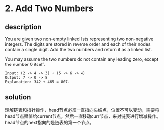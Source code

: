# 2. Add Two Numbers

## description

You are given two non-empty linked lists representing two non-negative integers. The digits are stored in reverse order and each of their nodes contain a single digit. Add the two numbers and return it as a linked list.

You may assume the two numbers do not contain any leading zero, except the number 0 itself.

```
Input: (2 -> 4 -> 3) + (5 -> 6 -> 4)
Output: 7 -> 0 -> 8
Explanation: 342 + 465 = 807.
```

## solution

理解链表和指针操作，head节点必须一直指向头结点，位置不可以变动，需要将head节点赋值给current节点，然后一直移动curr节点，来对链表进行增减操作。head节点的next指向的是链表的第一个节点。